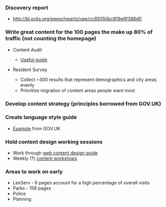 ### Discovery report

* http://bl.ocks.org/eeeschwartz/raw/cc85050bc819e6f388df/

### Write great content for the 100 pages the make up 80% of traffic (not counting the homepage)

* Content Audit
  
  * [Useful guide](http://moz.com/blog/content-audit-tutorial)

* Resident Survey

  * Collect ~300 results that represent demographics and city areas evenly
  * Prioritize migration of content areas people want most

### Develop content strategy (principles borrowed from GOV.UK)

### Create language style guide

  * [Example](https://www.gov.uk/guidance/style-guide/a-to-z-of-gov-uk-style) from GOV.UK

### Hold content design working sessions

  * Work through [web content design guide](https://www.gov.uk/guidance/content-design/writing-for-gov-uk)
  * Weekly (?) [content workshops](https://gds.blog.gov.uk/2014/10/23/the-move-to-gov-uk-training-1000-writers/)

### Areas to work on early

* LexServ - 6 pages account for a high percentage of overall visits
* Parks - 158 pages
* Police 
* Planning
